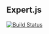 Expert.js
---------
[![Build Status](https://travis-ci.org/L3V3L9/expert.png)](https://travis-ci.org/L3V3L9/expert)
